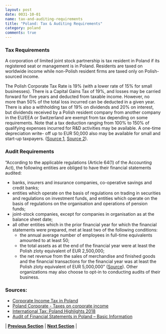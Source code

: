 ```yaml
---
layout: post
date: 0031-10-01
name: tax-and-auditing-requirements
title: "Poland: Tax & Auditing Requirements"
category: poland
comments: true
---
```


### Tax Requirements
A corporation of limited joint stock partnership is tax resident in Poland if its registered seat or management is in Poland. Residents are taxed on worldwide income while non-Polish resident firms are taxed only on Polish-sourced income. 

The Polish Corporate Tax Rate is 19% (with a lower rate of 15% for small businesses). There is a Capital Gains Tax of 19%, and losses may be carried forward for five years and deducted from taxable income. However, no more than 50% of the total loss incurred can be deducted in a given year. There is also a withholding tax of 19% on dividends and 20% on interest, but dividends received by a Polish resident company from another company in the EU/EEA or Switzerland are exempt from tax depending on some requirements. Note that a tax deduction ranging from 100% to 150% of qualifying expenses incurred for R&D activities may be available. A one-time depreciation write- off up to EUR 50,000 also may be available for small and start-up taxpayers.
([Source 1](https://www.paih.gov.pl/polish_law/taxation/cit), [Source 2](https://www2.deloitte.com/content/dam/Deloitte/global/Documents/Tax/dttl-tax-polandhighlights-2018.pdf)).

### Audit Requirements

“According to the applicable regulations (Article 64(1) of the Accounting Act), the following entities are obliged to have their financial statements audited: 
- banks, insurers and insurance companies, co-operative savings and credit banks;
- entities which operate on the basis of regulations on trading in securities and regulations on investment funds, and entities which operate on the basis of regulations on the organisation and operations of pension funds;
- joint-stock companies, except for companies in organisation as at the balance sheet date;
- all other entities which in the prior financial year for which the financial statements were prepared, met at least two of the following conditions:
   - the annual average number of employees in full-time equivalents amounted to at least 50;
   - the total assets as at the end of the financial year were at least the Polish zloty equivalent of EUR 2,500,000;
   - the net revenue from the sales of merchandise and finished goods and the financial transactions for the financial year was at least the Polish zloty equivalent of EUR 5,000,000” ([Source](http://www.roedl.net/pl/en/hot_news/financial_audit_in_poland/poland_audit_of_financial_statements_basic_information.html)). Other organizations may also choose to opt-in to conducting audits of their business.
### Sources:
* [Corporate Income Tax in Poland](https://www.paih.gov.pl/polish_law/taxation/cit)
* [Poland Corporate - Taxes on corporate income](http://taxsummaries.pwc.com/ID/Poland-Corporate-Taxes-on-corporate-income)
* [International Tax: Poland Highlights 2018](https://www2.deloitte.com/content/dam/Deloitte/global/Documents/Tax/dttl-tax-polandhighlights-2018.pdf)
* [Audit of Financial Statements in Poland – Basic Information](http://www.roedl.net/pl/en/hot_news/financial_audit_in_poland/poland_audit_of_financial_statements_basic_information.html)



| **[Previous Section]( https://neo-project.github.io/global-blockchain-compliance-hub//poland/poland-team-member-nationality-requirements.html)** | **[Next Section]( https://neo-project.github.io/global-blockchain-compliance-hub//poland/poland-governing-by-law.html)** |
